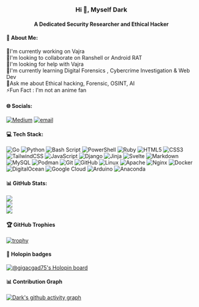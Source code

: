 
<h3 align="center">Hi 👋, Myself Dark  </h3>
<h4 align="center">A Dedicated Security Researcher and Ethical Hacker </h4>




#### 💫 About Me:

🔭I'm currently working on Vajra  <br>👯I'm looking to collaborate on Ranshell or Android RAT<br>🤝I'm looking for help with Vajra<br>🌱I'm currently learning Digital Forensics , Cybercrime Investigation & Web Dev <br>💭Ask me about Ethical hacking, Forensic, OSINT, AI<br>⚡Fun Fact : I'm not an anime fan


#### 🌐 Socials:
[![Medium](https://img.shields.io/badge/Medium-12100E?logo=medium&logoColor=white)](https://medium.com/@kurious_kakashi) [![email](https://img.shields.io/badge/Email-D14836?logo=gmail&logoColor=white)](mailto:pookielinuxuser@tutamail.com) 


#### 💻 Tech Stack:
![Go](https://img.shields.io/badge/go-%2300ADD8.svg?style=for-the-badge&logo=go&logoColor=white) 
![Python](https://img.shields.io/badge/python-3670A0?style=for-the-badge&logo=python&logoColor=ffdd54)
![Bash Script](https://img.shields.io/badge/bash_script-%23121011.svg?style=for-the-badge&logo=gnu-bash&logoColor=white)
![PowerShell](https://img.shields.io/badge/PowerShell-%235391FE.svg?style=for-the-badge&logo=powershell&logoColor=white) 
![Ruby](https://img.shields.io/badge/ruby-%23CC342D.svg?style=for-the-badge&logo=ruby&logoColor=white)
![HTML5](https://img.shields.io/badge/html5-%23E34F26.svg?style=for-the-badge&logo=html5&logoColor=white) 
![CSS3](https://img.shields.io/badge/css3-%231572B6.svg?style=for-the-badge&logo=css3&logoColor=white) 
![TailwindCSS](https://img.shields.io/badge/tailwindcss-%2338B2AC.svg?style=for-the-badge&logo=tailwind-css&logoColor=white) 
![JavaScript](https://img.shields.io/badge/javascript-%23323330.svg?style=for-the-badge&logo=javascript&logoColor=%23F7DF1E) 
![Django](https://img.shields.io/badge/django-%23092E20.svg?style=for-the-badge&logo=django&logoColor=white)
![Jinja](https://img.shields.io/badge/jinja-white.svg?style=for-the-badge&logo=jinja&logoColor=black) 
![Svelte](https://img.shields.io/badge/svelte-%23f1413d.svg?style=for-the-badge&logo=svelte&logoColor=white) 
![Markdown](https://img.shields.io/badge/markdown-%23000000.svg?style=for-the-badge&logo=markdown&logoColor=white) 
![MySQL](https://img.shields.io/badge/mysql-4479A1.svg?style=for-the-badge&logo=mysql&logoColor=white) 
![Podman](https://img.shields.io/badge/podman-white?style=for-the-badge&logo=podman&logoColor=D5A7D6)
![Git](https://img.shields.io/badge/Git-grey?style=for-the-badge&logo=git&logoColor=orange)
![GitHub](https://img.shields.io/badge/Github-D5A7D6?style=for-the-badge&logo=github&logoColor=black) 
![Linux](https://img.shields.io/badge/linux-%23121011.svg?style=for-the-badge&logo=linux&logoColor=yellow)
![Apache](https://img.shields.io/badge/apache-%23D42029.svg?style=for-the-badge&logo=apache&logoColor=white) 
![Nginx](https://img.shields.io/badge/nginx-%23009639.svg?style=for-the-badge&logo=nginx&logoColor=white) 
![Docker](https://img.shields.io/badge/docker-%230db7ed.svg?style=for-the-badge&logo=docker&logoColor=white)
![DigitalOcean](https://img.shields.io/badge/DigitalOcean-%230167ff.svg?style=for-the-badge&logo=digitalOcean&logoColor=white) 
![Google Cloud](https://img.shields.io/badge/GoogleCloud-%234285F4.svg?style=for-the-badge&logo=google-cloud&logoColor=white) 
![Arduino](https://img.shields.io/badge/arduino-00878F?style=for-the-badge&logo=arduino&logoColor=ffdd54) 
![Anaconda](https://img.shields.io/badge/Anaconda-%2344A833.svg?style=for-the-badge&logo=anaconda&logoColor=white)




#### 📊 GitHub Stats:
![](https://github-readme-stats.vercel.app/api?username=gigachad80&theme=vision-friendly-dark&hide_border=false&include_all_commits=true&count_private=false)<br/>
![](https://github-readme-streak-stats.herokuapp.com/?user=gigachad80&theme=vision-friendly-dark&hide_border=false)<br/>
![](https://github-readme-stats.vercel.app/api/top-langs/?username=gigachad80&theme=vision-friendly-dark&hide_border=false&include_all_commits=true&count_private=false&layout=compact)

#### 🏆 GitHub Trophies
[![trophy](https://github-profile-trophy.vercel.app/?username=gigachad80&theme=juicyfresh)](https://github.com/gigachad80/github-profile-trophy)
 

#### 🐳 Holopin badges
<!-- Proudly created with GPRM ( https://gprm.itsvg.in ) -->

[![@gigacgad75's Holopin board](https://holopin.me/gigachad80)](https://holopin.io/@gigachad80)

#### 📊 Contribution Graph 

[![Dark's github activity graph](https://github-readme-activity-graph.vercel.app/graph?username=gigachad80&theme=chartreuse-dark)](https://github.comm/gigachad80/github-readme-activity-graph)
